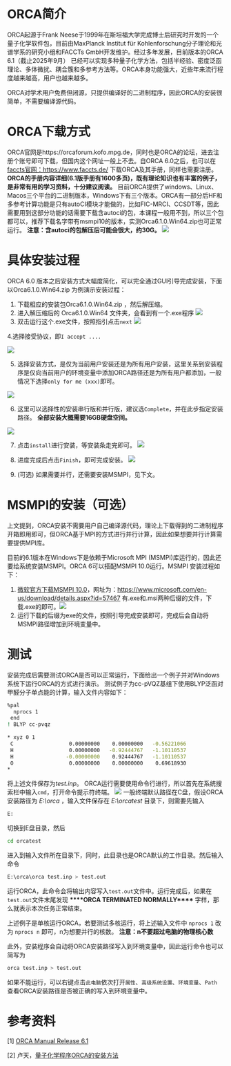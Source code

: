 # ORCA简介
ORCA起源于Frank Neese于1999年在斯坦福大学完成博士后研究时开发的一个量子化学软件包，目前由MaxPlanck Institut für Kohlenforschung分子理论和光谱学系的研究小组和FACCTs GmbH开发维护。经过多年发展，目前版本的ORCA 6.1（截止2025年9月） 已经可以实现多种量子化学方法，包括半经验、密度泛函理论、多体微扰、耦合簇和多参考方法等。ORCA本身功能强大，近些年来流行程度越来越高，用户也越来越多。

ORCA对学术用户免费但闭源，只提供编译好的二进制程序，因此ORCA的安装很简单，不需要编译源代码。
# ORCA下载方式
ORCA官网是https://orcaforum.kofo.mpg.de，同时也是ORCA的论坛，进去注册个账号即可下载，但国内这个网址一般上不去。自ORCA 6.0之后，也可以在[faccts官网：](https://www.faccts.de/)https://www.faccts.de/ 下载ORCA及其手册，同样也需要注册。
**ORCA的手册内容详细(6.1版手册有1600多页)，既有理论知识也有丰富的例子，是非常有用的学习资料，十分建议阅读。**
目前ORCA提供了windows、Linux、Macos三个平台的二进制版本，Windows下有三个版本。ORCA有一部分后HF和多参考计算功能是只有autoCI模块才能做的，比如FIC-MRCI、CCSDT等，因此需要用到这部分功能的话需要下载含autoci的包，本课程一般用不到，所以三个包都可以，推荐下载名字带有msmpi10的版本，实测Orca6.1.0.Win64.zip也可正常运行。
**注意：含autoci的包解压后可能会很大，约30G。**
![](figure/ORCA下载.png)
# 具体安装过程
ORCA 6.0 版本之后安装方式大幅度简化，可以完全通过GUI引导完成安装，下面以Orca6.1.0.Win64.zip 为例演示安装过程：
1. 下载相应的安装包Orca6.1.0.Win64.zip ，然后解压缩。
2. 进入解压缩后的 Orca6.1.0.Win64 文件夹，会看到有一个.exe程序 
![](figure/ORCA安装1.png)
3. 双击运行这个.exe文件，按照指引点击`next` 
![](figure/ORCA安装2.png)

4.选择接受协议，即`I accept ....`

![](figure/ORCA安装3.png)

5. 选择安装方式，是仅为当前用户安装还是为所有用户安装，这里关系到安装程序是仅向当前用户的环境变量中添加ORCA路径还是为所有用户都添加，一般情况下选择`only for me (xxx)`即可。

![](figure/ORCA安装4.png)

6. 这里可以选择性的安装串行版和并行版，建议选`Complete`，并在此步指定安装路径。 
**全部安装大概需要16GB硬盘空间。**

![](figure/ORCA安装5.png)

7. 点击`install`进行安装，等安装条走完即可。
![](figure/ORCA安装6.png)

8. 进度完成后点击`Finish`，即可完成安装。
![](figure/ORCA安装7.png)

9. (可选) 如果需要并行，还需要安装MSMPI，见下文。
# MSMPI的安装（可选）
上文提到，ORCA安装不需要用户自己编译源代码，理论上下载得到的二进制程序开箱即用即可，但ORCA基于MPI的方式进行并行计算，因此如果想要并行计算需要提供MPI库。

目前的6.1版本在Windows下是依赖于Microsoft MPI (MSMPI)库运行的，因此还要给系统安装MSMPI。ORCA 6可以搭配MSMPI 10.0运行。MSMPI 安装过程如下：
1. [微软官方下载MSMPI 10.0](https://www.microsoft.com/en-us/download/details.aspx?id=57467)，网址为：https://www.microsoft.com/en-us/download/details.aspx?id=57467 有.exe和.msi两种后缀的文件，下载.exe的即可。![](figure/MSMPI下载.png)
2. 运行下载的后缀为exe的文件，按照引导完成安装即可，完成后会自动将MSMPI路径增加到环境变量中。
# 测试
安装完成后需要测试ORCA是否可以正常运行，下面给出一个例子并对Windows系统下运行ORCA的方式进行演示。
测试例子为cc-pVQZ基组下使用BLYP泛函对甲醛分子单点能的计算，输入文件内容如下：
``` bash
%pal
  nprocs 1
 end
! BLYP cc-pvqz 
 
* xyz 0 1
 C                  0.00000000    0.00000000   -0.56221066
 H                  0.00000000   -0.92444767   -1.10110537
 H                 -0.00000000    0.92444767   -1.10110537
 O                  0.00000000    0.00000000    0.69618930
* 
```
将上述文件保存为*test.inp*。
ORCA运行需要使用命令行进行，所以首先在系统搜索栏中输入`cmd`，打开命令提示符终端。
![](figure/cmd窗口.png)
一般终端默认路径在C盘，假设ORCA安装路径为 *E:\orca* ，输入文件保存在 *E:\orcatest* 目录下，则需要先输入
``` bash
E:
```
切换到E盘目录，然后
``` bash
cd orcatest
```
进入到输入文件所在目录下，同时，此目录也是ORCA默认的工作目录。然后输入命令
``` bash
E:\orca\orca test.inp > test.out
```
运行ORCA，此命令会将输出内容写入`test.out`文件中。运行完成后，如果在`test.out`文件末尾发现 **\*\*\*\*ORCA TERMINATED NORMALLY\*\*\*\*** 字样，那么就表示本次任务正常结束。

上述例子是单核运行ORCA，若要测试多核运行，将上述输入文件中 `nprocs 1` 改为 `nprocs n` 即可，n为想要并行的核数。
**注意：n不要超过电脑的物理核心数**

此外，安装程序会自动将ORCA安装路径写入到环境变量中，因此运行命令也可以简写为
``` bash
orca test.inp > test.out
```
如果不能运行，可以右键点击`此电脑`依次打开`属性`、`高级系统设置`、`环境变量`、`Path` 查看ORCA安装路径是否被正确的写入到环境变量中。
# 参考资料
[1] [ORCA Manual Release 6.1](https://www.faccts.de/docs#orca)

[2] 卢天，[量子化学程序ORCA的安装方法](http://sobereva.com/451)



